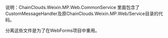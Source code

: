 说明：ChainClouds.Weixin.MP.Web.CommonService 里面包含了CustomMessageHandler及原ChainClouds.Weixin.MP.Web/Service目录的代码。

分离这些文件是为了在WebForms项目中重用。
